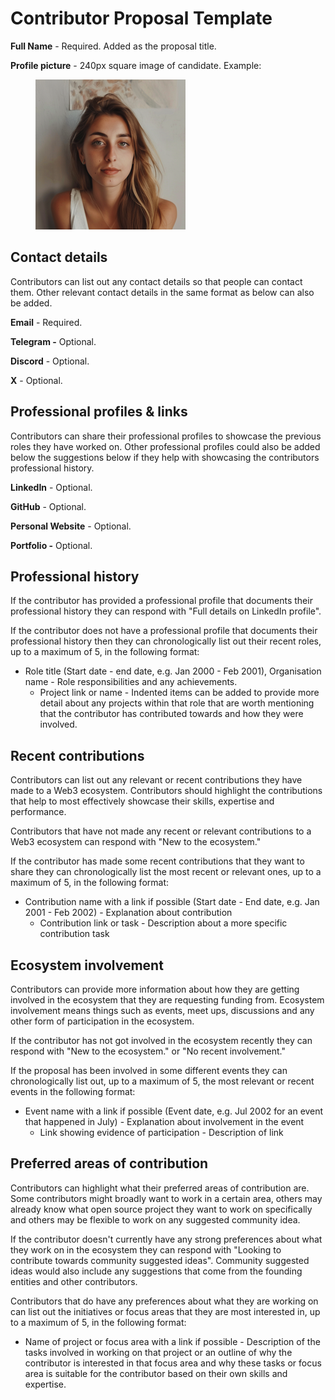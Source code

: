 # Contributor Proposal Template

**Full Name** - Required. Added as the proposal title.

**Profile picture** - 240px square image of candidate. Example:&#x20;

<div align="left">

<figure><img src="../../../.gitbook/assets/profile1-240.png" alt=""><figcaption></figcaption></figure>

</div>



## **Contact details**

Contributors can list out any contact details so that people can contact them. Other relevant contact details in the same format as below can also be added.

**Email** - Required.

**Telegram -** Optional.

**Discord** - Optional.

**X** - Optional.



## **Professional profiles & links**

Contributors can share their professional profiles to showcase the previous roles they have worked on. Other professional profiles could also be added below the suggestions below if they help with showcasing the contributors professional history.

**LinkedIn** - Optional.

**GitHub** - Optional.

**Personal Website** - Optional.

**Portfolio -** Optional.



## **Professional history**

If the contributor has provided a professional profile that documents their professional history they can respond with "Full details on LinkedIn profile".

If the contributor does not have a professional profile that documents their professional history then they can chronologically list out their recent roles, up to a maximum of 5, in the following format:

* Role title (Start date - end date, e.g. Jan 2000 - Feb 2001), Organisation name - Role responsibilities and any achievements.
  * Project link or name - Indented items can be added to provide more detail about any projects within that role that are worth mentioning that the contributor has contributed towards and how they were involved.



## **Recent contributions**

Contributors can list out any relevant or recent contributions they have made to a Web3 ecosystem. Contributors should highlight the contributions that help to most effectively showcase their skills, expertise and performance.&#x20;

Contributors that have not made any recent or relevant contributions to a Web3 ecosystem can respond with "New to the ecosystem."

If the contributor has made some recent contributions that they want to share they can chronologically list the most recent or relevant ones, up to a maximum of 5, in the following format:&#x20;

* Contribution name with a link if possible (Start date - End date, e.g. Jan 2001 - Feb 2002) - Explanation about contribution
  * Contribution link or task - Description about a more specific contribution task



## **Ecosystem involvement**&#x20;

Contributors can provide more information about how they are getting involved in the ecosystem that they are requesting funding from. Ecosystem involvement means things such as events, meet ups, discussions and any other form of participation in the ecosystem.&#x20;

If the contributor has not got involved in the ecosystem recently they can respond with "New to the ecosystem." or "No recent involvement."

If the proposal has been involved in some different events they can chronologically list out, up to a maximum of 5, the most relevant or recent events in the following format:

* Event name with a link if possible (Event date, e.g. Jul 2002 for an event that happened in July) - Explanation about involvement in the event
  * Link showing evidence of participation - Description of link



## **Preferred areas of contribution**

Contributors can highlight what their preferred areas of contribution are. Some contributors might broadly want to work in a certain area, others may already know what open source project they want to work on specifically and others may be flexible to work on any suggested community idea.

If the contributor doesn't currently have any strong preferences about what they work on in the ecosystem they can respond with "Looking to contribute towards community suggested ideas". Community suggested ideas would also include any suggestions that come from the founding entities and other contributors.

Contributors that do have any preferences about what they are working on can list out the initiatives or focus areas that they are most interested in, up to a maximum of 5, in the following format:&#x20;

* Name of project or focus area with a link if possible - Description of the tasks involved in working on that project or an outline of why the contributor is interested in that focus area and why these tasks or focus area is suitable for the contributor based on their own skills and expertise.
